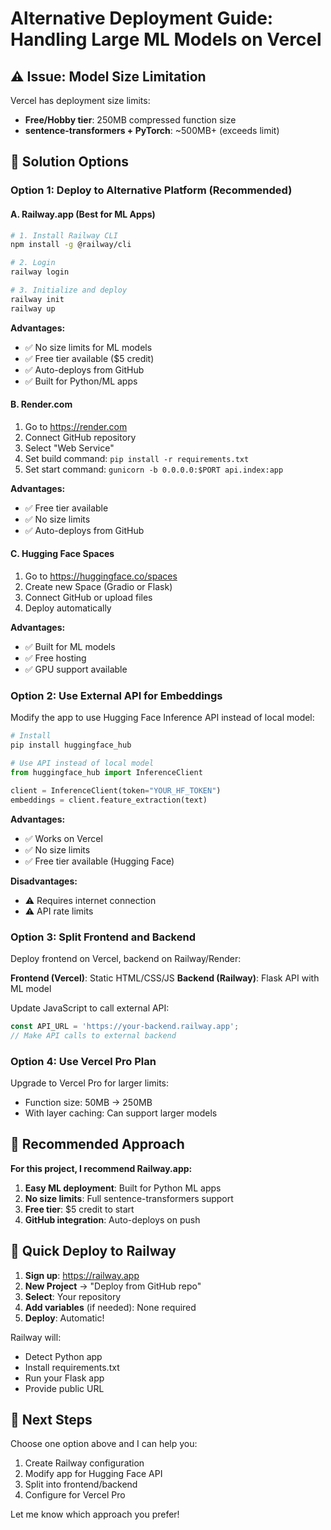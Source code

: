 # Alternative Deployment Guide: Handling Large ML Models on Vercel

## ⚠️ Issue: Model Size Limitation

Vercel has deployment size limits:
- **Free/Hobby tier**: 250MB compressed function size
- **sentence-transformers + PyTorch**: ~500MB+ (exceeds limit)

## 🎯 Solution Options

### **Option 1: Deploy to Alternative Platform (Recommended)**

#### A. Railway.app (Best for ML Apps)
```bash
# 1. Install Railway CLI
npm install -g @railway/cli

# 2. Login
railway login

# 3. Initialize and deploy
railway init
railway up
```

**Advantages:**
- ✅ No size limits for ML models
- ✅ Free tier available ($5 credit)
- ✅ Auto-deploys from GitHub
- ✅ Built for Python/ML apps

#### B. Render.com
1. Go to https://render.com
2. Connect GitHub repository
3. Select "Web Service"
4. Set build command: `pip install -r requirements.txt`
5. Set start command: `gunicorn -b 0.0.0.0:$PORT api.index:app`

**Advantages:**
- ✅ Free tier available
- ✅ No size limits
- ✅ Auto-deploys from GitHub

#### C. Hugging Face Spaces
1. Go to https://huggingface.co/spaces
2. Create new Space (Gradio or Flask)
3. Connect GitHub or upload files
4. Deploy automatically

**Advantages:**
- ✅ Built for ML models
- ✅ Free hosting
- ✅ GPU support available

### **Option 2: Use External API for Embeddings**

Modify the app to use Hugging Face Inference API instead of local model:

```python
# Install
pip install huggingface_hub

# Use API instead of local model
from huggingface_hub import InferenceClient

client = InferenceClient(token="YOUR_HF_TOKEN")
embeddings = client.feature_extraction(text)
```

**Advantages:**
- ✅ Works on Vercel
- ✅ No size limits
- ✅ Free tier available (Hugging Face)

**Disadvantages:**
- ⚠️ Requires internet connection
- ⚠️ API rate limits

### **Option 3: Split Frontend and Backend**

Deploy frontend on Vercel, backend on Railway/Render:

**Frontend (Vercel)**: Static HTML/CSS/JS
**Backend (Railway)**: Flask API with ML model

Update JavaScript to call external API:
```javascript
const API_URL = 'https://your-backend.railway.app';
// Make API calls to external backend
```

### **Option 4: Use Vercel Pro Plan**

Upgrade to Vercel Pro for larger limits:
- Function size: 50MB → 250MB
- With layer caching: Can support larger models

## 📝 Recommended Approach

**For this project, I recommend Railway.app:**

1. **Easy ML deployment**: Built for Python ML apps
2. **No size limits**: Full sentence-transformers support
3. **Free tier**: $5 credit to start
4. **GitHub integration**: Auto-deploys on push

## 🚀 Quick Deploy to Railway

1. **Sign up**: https://railway.app
2. **New Project** → "Deploy from GitHub repo"
3. **Select**: Your repository
4. **Add variables** (if needed): None required
5. **Deploy**: Automatic!

Railway will:
- Detect Python app
- Install requirements.txt
- Run your Flask app
- Provide public URL

## 🔄 Next Steps

Choose one option above and I can help you:
1. Create Railway configuration
2. Modify app for Hugging Face API
3. Split into frontend/backend
4. Configure for Vercel Pro

Let me know which approach you prefer!
